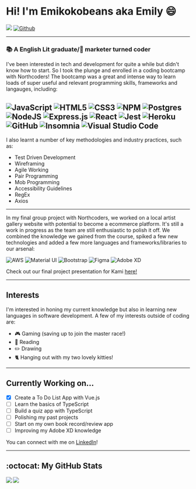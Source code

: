 # Hi! I'm Emikokobeans aka Emily :smile:
![](https://visitor-badge.laobi.icu/badge?page_id=Emikokobeans.Emikokobeans) [![Github](https://img.shields.io/github/followers/Emikokobeans?label=Follow&style=social)](https://github.com/Emikokobeans)

---

### :books: A English Lit graduate/:iphone: marketer turned coder
I've been interested in tech and development for quite a while but didn't know how to start. So I took the plunge and enrolled in a coding bootcamp with Northcoders! The bootcamp was a great and intense way to learn loads of super useful and relevant programming skills, frameworks and langauges, including:

![JavaScript](https://img.shields.io/badge/javascript-%23323330.svg?style=for-the-badge&logo=javascript&logoColor=%23F7DF1E) ![HTML5](https://img.shields.io/badge/html5-%23E34F26.svg?style=for-the-badge&logo=html5&logoColor=white) ![CSS3](https://img.shields.io/badge/css3-%231572B6.svg?style=for-the-badge&logo=css3&logoColor=white) ![NPM](https://img.shields.io/badge/NPM-%23000000.svg?style=for-the-badge&logo=npm&logoColor=white) ![Postgres](https://img.shields.io/badge/postgres-%23316192.svg?style=for-the-badge&logo=postgresql&logoColor=white)	![NodeJS](https://img.shields.io/badge/node.js-6DA55F?style=for-the-badge&logo=node.js&logoColor=white) ![Express.js](https://img.shields.io/badge/express.js-%23404d59.svg?style=for-the-badge&logo=express&logoColor=%2361DAFB) ![React](https://img.shields.io/badge/react-%2320232a.svg?style=for-the-badge&logo=react&logoColor=%2361DAFB) ![Jest](https://img.shields.io/badge/-jest-%23C21325?style=for-the-badge&logo=jest&logoColor=white) ![Heroku](https://img.shields.io/badge/heroku-%23430098.svg?style=for-the-badge&logo=heroku&logoColor=white) ![GitHub](https://img.shields.io/badge/github-%23121011.svg?style=for-the-badge&logo=github&logoColor=white)  ![Insomnia](https://img.shields.io/badge/Insomnia-black?style=for-the-badge&logo=insomnia&logoColor=5849BE) ![Visual Studio Code](https://img.shields.io/badge/Visual%20Studio%20Code-0078d7.svg?style=for-the-badge&logo=visual-studio-code&logoColor=white)
---
I also learnt a number of key methodologies and industry practices, such as:
- Test Driven Development
- Wireframing
- Agile Working
- Pair Programming
- Mob Programming
- Accessibility Guidelines
- RegEx
- Axios

---
In my final group project with Northcoders, we worked on a local artist gallery website with potential to become a ecommerce platform. It's still a work in progress as the team are still enthusiastic to polish it off. We combined the knowledge we gained from the course, spiked a few new technologies and added a few more languages and frameworks/libraries to our arsenal:

![AWS](https://img.shields.io/badge/AWS-%23FF9900.svg?style=for-the-badge&logo=amazon-aws&logoColor=white) ![Material UI](https://img.shields.io/badge/materialui-%230081CB.svg?style=for-the-badge&logo=material-ui&logoColor=white) ![Bootstrap](https://img.shields.io/badge/bootstrap-%23563D7C.svg?style=for-the-badge&logo=bootstrap&logoColor=white) ![Figma](https://img.shields.io/badge/figma-%23F24E1E.svg?style=for-the-badge&logo=figma&logoColor=white) ![Adobe XD](https://img.shields.io/badge/Adobe%20XD-470137?style=for-the-badge&logo=Adobe%20XD&logoColor=#FF61F6)

Check out our final project presentation for Kami [here!](https://www.youtube.com/watch?v=hx9G82_fHn8&ab_channel=Northcoders)

---

## Interests
I'm interested in honing my current knowledge but also in learning new languages in software development. A few of my interests outside of coding are:
- :video_game: Gaming (saving up to join the master race!)
- :open_book: Reading
- :pencil2: Drawing 
- :cat2: Hanging out with my two lovely kitties!

---

## Currently Working on...
- [x] Create a To Do List App with Vue.js
- [ ] Learn the basics of TypeScript
- [ ] Build a quiz app with TypeScript
- [ ] Polishing my past projects
- [ ] Start on my own book record/review app
- [ ] Improving my Adobe XD knowledge

You can connect with me on [LinkedIn](https://www.linkedin.com/in/emily-wong21/)!

---
## :octocat: My GitHub Stats 
<!--
![GitHub stats](https://github-readme-stats.vercel.app/api?username=Emikokobeans&show_icons=true&theme=nightowl) ![Top Langs](https://github-readme-stats.vercel.app/api/top-langs/?username=Emikokobeans&theme=nightowl)
-->
<div>
<a href="https://github-readme-stats.vercel.app/api?username=Emikokobeans&theme=nightowl">
  <img  align="left" src="https://github-readme-stats.vercel.app/api?username=Emikokobeans&count_private=true&show_icons=true&theme=nightowl" />
</a>
<a href="https://github-readme-stats.vercel.app/api/top-langs/?username=Emikokobeans&theme=nightowl">
  <img align="left" src="https://github-readme-stats.vercel.app/api/top-langs/?username=Emikokobeans&theme=nightowl" />
</a>
</div>



<!---
Emikokobeans/Emikokobeans is a ✨ special ✨ repository because its `README.md` (this file) appears on your GitHub profile.
You can click the Preview link to take a look at your changes.
--->
